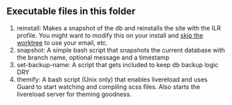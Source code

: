 ## Executable files in this folder

  1. reinstall: Makes a snapshot of the db and reinstalls the site with the ILR profile. You might want to modify this on your install and [skip the worktree](http://git-scm.com/docs/git-update-index#_skip-worktree_bit) to use your email, etc.
  2. snapshot: A simple bash script that snapshots the current database with the branch name, optional message and a timestamp
  3. set-backup-name: A script that gets included to keep db backup logic DRY
  4. themify: A bash script (Unix only) that enables livereload and uses Guard to start watching and compiling scss files. Also starts the livereload server for theming goodness.
